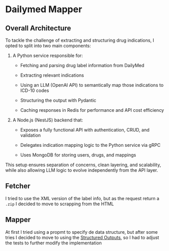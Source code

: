 # Dailymed Mapper

## Overall Architecture

To tackle the challenge of extracting and structuring drug indications, I opted to split into two main components:

1. A Python service responsible for:

   - Fetching and parsing drug label information from DailyMed

   - Extracting relevant indications

   - Using an LLM (OpenAI API) to semantically map those indications to ICD-10 codes

   - Structuring the output with Pydantic

   - Caching responses in Redis for performance and API cost efficiency

2. A Node.js (NestJS) backend that:

   - Exposes a fully functional API with authentication, CRUD, and validation

   - Delegates indication mapping logic to the Python service via gRPC

   - Uses MongoDB for storing users, drugs, and mappings

This setup ensures separation of concerns, clean layering, and scalability, while also allowing LLM logic to evolve independently from the API layer.

## Fetcher

I tried to use the XML version of the label info, but as the request return a `.zip` I decided to move to scrapping from the HTML

## Mapper

At first I tried using a propmt to specify de data structure, but after some tries I decided to move to using the [Structured Outputs](https://platform.openai.com/docs/guides/structured-outputs?api-mode=responses), so I had to adjust the tests to further modify the implementation
